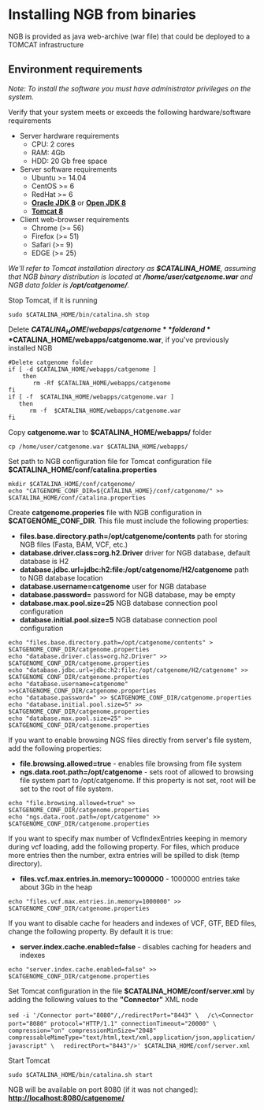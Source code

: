 # Installing NGB from binaries
NGB is provided as java web-archive (war file) that could be deployed to a TOMCAT infrastructure

## Environment requirements

*Note:  To install the software you must have administrator privileges on the system.*

Verify that your system meets or exceeds the following hardware/software requirements

* Server hardware requirements
  * CPU: 2 cores
  * RAM: 4Gb
  * HDD: 20 Gb free space
* Server software requirements
  * Ubuntu >= 14.04
  * CentOS >= 6
  * RedHat >= 6
  * **[Oracle JDK 8](https://docs.oracle.com/javase/8/docs/technotes/guides/install/install_overview.html)** or **[Open JDK 8](http://openjdk.java.net/install/)**
  * **[Tomcat 8](https://tomcat.apache.org/tomcat-8.0-doc/setup.html)**
* Client web-browser requirements
  * Chrome (>= 56)
  * Firefox (>= 51)
  * Safari (>= 9)
  * EDGE (>= 25)

*We'll refer to Tomcat installation directory as **$CATALINA_HOME**, assuming that NGB binary distribution 
is located at **/home/user/catgenome.war** and NGB data folder is **/opt/catgenome/**.*

Stop Tomcat, if it is running
```
sudo $CATALINA_HOME/bin/catalina.sh stop
```

Delete **$CATALINA_HOME/webapps/catgenome** folder and **$CATALINA_HOME/webapps/catgenome.war**, if you've previously installed NGB

```
#Delete catgenome folder
if [ -d $CATALINA_HOME/webapps/catgenome ]
    then
       rm -Rf $CATALINA_HOME/webapps/catgenome
fi  
if [ -f  $CATALINA_HOME/webapps/catgenome.war ]
   then
      rm -f  $CATALINA_HOME/webapps/catgenome.war
fi  
```

Copy **catgenome.war** to **$CATALINA_HOME/webapps/** folder
```
cp /home/user/catgenome.war $CATALINA_HOME/webapps/
```

Set path to NGB configuration file for Tomcat configuration file **$CATALINA_HOME/conf/catalina.properties**
```
mkdir $CATALINA_HOME/conf/catgenome/
echo "CATGENOME_CONF_DIR=${CATALINA_HOME}/conf/catgenome/" >> $CATALINA_HOME/conf/catalina.properties
```   
Create **catgenome.properies** file with NGB configuration in **$CATGENOME_CONF_DIR**. This file must include the following 
properties:
* **files.base.directory.path=/opt/catgenome/contents** path for storing NGB files (Fasta, BAM, VCF, etc.)
* **database.driver.class=org.h2.Driver** driver for NGB database, default database is H2
* **database.jdbc.url=jdbc:h2:file:/opt/catgenome/H2/catgenome** path to NGB database location
* **database.username=catgenome** user for NGB database
* **database.password=** password for NGB database, may be empty
* **database.max.pool.size=25** NGB database connection pool configuration
* **database.initial.pool.size=5** NGB database connection pool configuration
```
echo "files.base.directory.path=/opt/catgenome/contents" > $CATGENOME_CONF_DIR/catgenome.properties
echo "database.driver.class=org.h2.Driver" >> $CATGENOME_CONF_DIR/catgenome.properties
echo "database.jdbc.url=jdbc:h2:file:/opt/catgenome/H2/catgenome" >> $CATGENOME_CONF_DIR/catgenome.properties
echo "database.username=catgenome" >>$CATGENOME_CONF_DIR/catgenome.properties
echo "database.password=" >> $CATGENOME_CONF_DIR/catgenome.properties
echo "database.initial.pool.size=5" >> $CATGENOME_CONF_DIR/catgenome.properties
echo "database.max.pool.size=25" >> $CATGENOME_CONF_DIR/catgenome.properties
```   
If you want to enable browsing NGS files directly from server's file system, add the following properties:
* **file.browsing.allowed=true** - enables file browsing from file system
* **ngs.data.root.path=/opt/catgenome** - sets root of allowed to browsing file system part to /opt/catgenome. 
If this property is not set, root will be set to the root of file system.
    
```
echo "file.browsing.allowed=true" >> $CATGENOME_CONF_DIR/catgenome.properties
echo "ngs.data.root.path=/opt/catgenome" >> $CATGENOME_CONF_DIR/catgenome.properties
```

If you want to specify max number of VcfIndexEntries keeping in memory during vcf loading, add the following property. For files, which produce more entries then the number, extra entries will be spilled to disk (temp directory).
* **files.vcf.max.entries.in.memory=1000000** - 1000000 entries take about 3Gb in the heap

```
echo "files.vcf.max.entries.in.memory=1000000" >> $CATGENOME_CONF_DIR/catgenome.properties
```

If you want to disable cache for headers and indexes of VCF, GTF, BED files, change the following property. By default it is true:

* **server.index.cache.enabled=false** - disables caching for headers and indexes

```
echo "server.index.cache.enabled=false" >> $CATGENOME_CONF_DIR/catgenome.properties
```

Set Tomcat configuration in the file **$CATALINA_HOME/conf/server.xml** by adding the 
 following values to the **"Connector"** XML node
 
 `sed -i '/Connector port="8080"/,/redirectPort="8443" \`
 `  /c\<Connector port="8080" protocol="HTTP/1.1" connectionTimeout="20000" \`
 `  compression="on" compressionMinSize="2048" compressableMimeType="text/html,text/xml,application/json,application/javascript" \`
 `  redirectPort="8443"/>' $CATALINA_HOME/conf/server.xml`

Start Tomcat
```
sudo $CATALINA_HOME/bin/catalina.sh start
```
NGB will be available on port 8080 (if it was not changed): **[http://localhost:8080/catgenome/](http://localhost:8080/catgenome/)**

